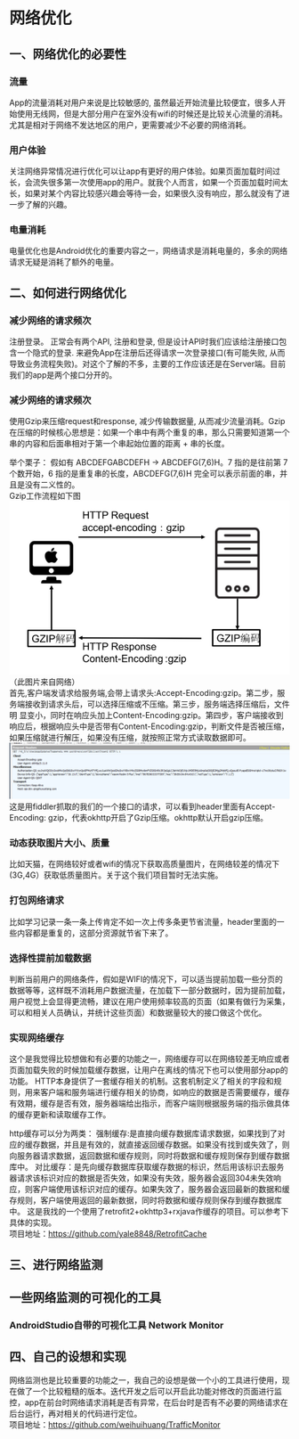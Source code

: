 # 网络优化  

## 一、网络优化的必要性  

### 流量
App的流量消耗对用户来说是比较敏感的, 虽然最近开始流量比较便宜，很多人开始使用无线网，但是大部分用户在室外没有wifi的时候还是比较关心流量的消耗。尤其是相对于网络不发达地区的用户，更需要减少不必要的网络消耗。  

### 用户体验  
关注网络异常情况进行优化可以让app有更好的用户体验。如果页面加载时间过长，会流失很多第一次使用app的用户。就我个人而言，如果一个页面加载时间太长，如果对某个内容比较感兴趣会等待一会，如果很久没有响应，那么就没有了进一步了解的兴趣。  

### 电量消耗
电量优化也是Android优化的重要内容之一，网络请求是消耗电量的，多余的网络请求无疑是消耗了额外的电量。  

## 二、如何进行网络优化  

### 减少网络的请求频次
注册登录。 正常会有两个API, 注册和登录, 但是设计API时我们应该给注册接口包含一个隐式的登录. 来避免App在注册后还得请求一次登录接口(有可能失败, 从而
导致业务流程失败)。对这个了解的不多，主要的工作应该还是在Server端。目前我们的app是两个接口分开的。  

### 减少网络的请求频次
使用Gzip来压缩request和response, 减少传输数据量, 从而减少流量消耗。Gzip在压缩的时候核心思想是：如果一个串中有两个重复的串，那么只需要知道第一个
串的内容和后面串相对于第一个串起始位置的距离 + 串的长度。  

举个栗子：
假如有 ABCDEFGABCDEFH → ABCDEFG(7,6)H。7 指的是往前第 7 个数开始，6 指的是重复串的长度，ABCDEFG(7,6)H 完全可以表示前面的串，并且是没有二义性的。  
Gzip工作流程如下图
![image](https://github.com/weihuihuang/MyAndroidStudyNotes/blob/master/pic/networkpics/gzip_pic.png)  
                                                （此图片来自网络）  
首先,客户端发请求给服务端,会带上请求头:Accept-Encoding:gzip。第二步，服务端接收到请求头后，可以选择压缩或不压缩。第三步，服务端选择压缩后，文件明
显变小，同时在响应头加上Content-Encoding:gzip。第四步，客户端接收到响应后，根据响应头中是否带有Content-Encoding:gzip，判断文件是否被压缩，如果压缩就进行解压，如果没有压缩，就按照正常方式读取数据即可。
![image](https://github.com/weihuihuang/MyAndroidStudyNotes/blob/master/pic/networkpics/fildder.png)  
这是用fiddler抓取的我们的一个接口的请求，可以看到header里面有Accept-Encoding: gzip，代表okhttp开启了Gzip压缩。okhttp默认开启gzip压缩。  

### 动态获取图片大小、质量
比如天猫，在网络较好或者wifi的情况下获取高质量图片，在网络较差的情况下(3G,4G）获取低质量图片。关于这个我们项目暂时无法实施。  

### 打包网络请求
比如学习记录一条一条上传肯定不如一次上传多条更节省流量，header里面的一些内容都是重复的，这部分资源就节省下来了。  

### 选择性提前加载数据
判断当前用户的网络条件，假如是WIFI的情况下，可以适当提前加载一些分页的数据等等，这样既不消耗用户数据流量，在加载下一部分数据时，因为提前加载，用户视觉上会显得更流畅，建议在用户使用频率较高的页面（如果有做行为采集，可以和相关人员确认，并统计这些页面）和数据量较大的接口做这个优化。  

### 实现网络缓存
这个是我觉得比较想做和有必要的功能之一，网络缓存可以在网络较差无响应或者页面加载失败的时候加载缓存数据，让用户在离线的情况下也可以使用部分app的功能。
HTTP本身提供了一套缓存相关的机制。这套机制定义了相关的字段和规则，用来客户端和服务端进行缓存相关的协商，如响应的数据是否需要缓存，缓存有效期，缓存是否有效，服务器端给出指示，而客户端则根据服务端的指示做具体的缓存更新和读取缓存工作。    

http缓存可以分为两类：
强制缓存:是直接向缓存数据库请求数据，如果找到了对应的缓存数据，并且是有效的，就直接返回缓存数据。如果没有找到或失效了，则向服务器请求数据，返回数据和缓存规则，同时将数据和缓存规则保存到缓存数据库中。
对比缓存：是先向缓存数据库获取缓存数据的标识，然后用该标识去服务器请求该标识对应的数据是否失效，如果没有失效，服务器会返回304未失效响应，则客户端使用该标识对应的缓存。如果失效了，服务器会返回最新的数据和缓存规则，客户端使用返回的最新数据，同时将数据和缓存规则保存到缓存数据库中。
这是我找的一个使用了retrofit2+okhttp3+rxjava作缓存的项目。可以参考下具体的实现。  
项目地址：https://github.com/yale8848/RetrofitCache

## 三、进行网络监测  

## 一些网络监测的可视化的工具  

### AndroidStudio自带的可视化工具 Network Monitor  

## 四、自己的设想和实现  

网络监测也是比较重要的功能之一，我自己的设想是做一个小的工具进行使用，现在做了一个比较粗糙的版本。迭代开发之后可以开启此功能对修改的页面进行监控，app在前台时网络请求消耗是否有异常，在后台时是否有不必要的网络请求在后台运行，再对相关的代码进行定位。  
项目地址：https://github.com/weihuihuang/TrafficMonitor





